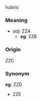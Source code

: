 hubris
### Meaning
+ _adj_: ZZA
    + __eg__: ZZB

### Origin

ZZC

### Synonym

__eg__: ZZD

+ ZZE


